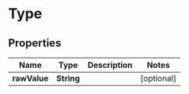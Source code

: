 
# Type

## Properties
Name | Type | Description | Notes
------------ | ------------- | ------------- | -------------
**rawValue** | **String** |  |  [optional]



